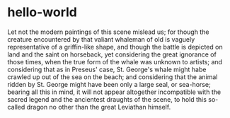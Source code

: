 # hello-world

Let not the modern paintings of this scene mislead us; for though the creature encountered by that valiant whaleman of old is vaguely representative of a griffin-like shape, and though the battle is depicted on land and the saint on horseback, yet considering the great ignorance of those times, when the true form of the whale was unknown to artists; and considering that as in Preseus' case, St. George's whale might habe crawled up out of the sea on the beach; and considering that the animal ridden by St. George might have been only a large seal, or sea-horse; bearing all this in mind, it will not appear altogether incompatible with the sacred legend and the ancientest draughts of the scene, to hold this so-called dragon no other than the great Leviathan himself.

